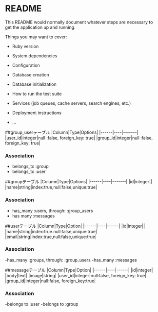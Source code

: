 # README

This README would normally document whatever steps are necessary to get the
application up and running.

Things you may want to cover:

* Ruby version

* System dependencies

* Configuration

* Database creation

* Database initialization

* How to run the test suite

* Services (job queues, cache servers, search engines, etc.)

* Deployment instructions

* ...

##group_userテーブル
|Column|Type|Options|
|------|----|-------|
|user_id|integer|null :false, foreign_key: true|
|group_id|integer|null :false, foreign_key: true|
### Association
- belongs_to :group
- belongs_to :user

##groupテーブル
|Column|Type|Options|
|------|----|-------|
|id|integer||
|name|string|index:true,null:false,unique:true|
### Association
- has_many :users, through: :group_users
- has many :messages

##userテーブル
|Column|Type|Option|
|------|----|------|
|id|integer||
|name|string|index:true.null:false,unique:true|
|email|string|index:true,null:false,unique:true|
### Association
-has_many :groups, through: :group_users
-has_many :messages

##messageテーブル
|Column|Type|Option|
|------|----|------|
|id|integer|
|body|text|
|image|string|
|user_id|integer|null:false, foreign_key: true|
|group_id|integer|null:false, foreign_key:true|
### Association
-belongs to :user
-belongs to :group
